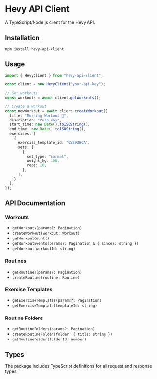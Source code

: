 # Hevy API Client

A TypeScript/Node.js client for the Hevy API.

## Installation

```bash
npm install hevy-api-client
```

## Usage

```typescript
import { HevyClient } from "hevy-api-client";

const client = new HevyClient("your-api-key");

// Get workouts
const workouts = await client.getWorkouts();

// Create a workout
const newWorkout = await client.createWorkout({
  title: "Morning Workout 💪",
  description: "Push day",
  start_time: new Date().toISOString(),
  end_time: new Date().toISOString(),
  exercises: [
    {
      exercise_template_id: "05293BCA",
      sets: [
        {
          set_type: "normal",
          weight_kg: 100,
          reps: 10,
        },
      ],
    },
  ],
});
```

## API Documentation

### Workouts

- `getWorkouts(params?: Pagination)`
- `createWorkout(workout: Workout)`
- `getWorkoutCount()`
- `getWorkoutEvents(params?: Pagination & { since?: string })`
- `getWorkout(workoutId: string)`

### Routines

- `getRoutines(params?: Pagination)`
- `createRoutine(routine: Routine)`

### Exercise Templates

- `getExerciseTemplates(params?: Pagination)`
- `getExerciseTemplate(templateId: string)`

### Routine Folders

- `getRoutineFolders(params?: Pagination)`
- `createRoutineFolder(folder: { title: string })`
- `getRoutineFolder(folderId: number)`

## Types

The package includes TypeScript definitions for all request and response types.
